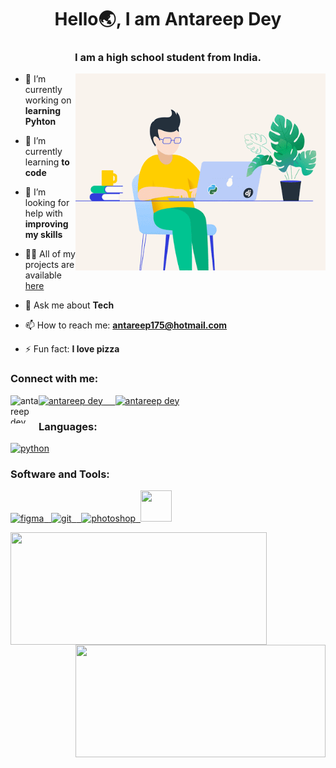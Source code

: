 <h1 align="center">Hello🌏, I am Antareep Dey</h1>
<h3 align="center">I am a high school student from India.</h3>
<img align="right" alt="GIF" src="https://github.com/AntareepDey/AntareepDey/blob/main/unnamed.gif?raw=true" width="400" height="315" />

- 🔭 I’m currently working on **learning Pyhton**

- 🌱 I’m currently learning **to code**

- 🤝 I’m looking for help with **improving my skills**

- 👨‍💻 All of my projects are available [here](https://github.com/AntareepDey?tab=repositories)

- 💬 Ask me about **Tech**

- 📫 How to reach me: **antareep175@hotmail.com** 

- ⚡ Fun fact: **I love pizza**


<h3 align="left">Connect with me:</h3>
<p align="left">
<a href="https://www.youtube.com/channel/UClOiHMB9IdiebpEvtVpwRjw" target="blank"><img align="left" src="https://img.icons8.com/color/144/000000/youtube-play.png" alt="antareep dey" height="45" width="45" /><a href="https://www.quora.com/profile/Antareep-Dey" target="blank"><img src="https://img.icons8.com/windows/144/fa314a/quora.png" alt="antareep dey" height="45" width="45" />&nbsp&nbsp&nbsp&nbsp&nbsp<a href="https://t.me/ANTAREEP_DEY" target="blank"><img src="https://img.icons8.com/color/144/000000/telegram-app--v1.png" alt="antareep dey" height="45" width="45"></a>
</p>

<h3 align="left">Languages: </h3>
<a href="https://www.python.org" target="_blank"> <img src="https://img.icons8.com/color/144/000000/python.png" alt="python" width="45" height="45"/> </a>

</p>
<h3 align="left">Software and Tools:</h3>
<p align="left"> <a href="https://www.figma.com/" target="_blank"> <img src="https://www.vectorlogo.zone/logos/figma/figma-icon.svg" alt="figma" width="40" height="40"/>&nbsp&nbsp<a href="https://git-scm.com/" target="_blank"> <img src="https://www.vectorlogo.zone/logos/git-scm/git-scm-icon.svg" alt="git" width="40" height="40"/>&nbsp&nbsp<a href="https://www.photoshop.com/en" target="_blank">&nbsp&nbsp<img src="https://img.icons8.com/fluent/144/000000/adobe-photoshop.png" alt="photoshop" width="50" height="50"/>&nbsp&nbsp<a href="https://code.visualstudio.com/" target="_blank"><img src="https://img.icons8.com/color/144/000000/visual-studio-code-2019.png" width="50" height="50"/></a>
</p>

<p align="centre">
<a href="https://github.com/AntareepDey">
  <img  align="left" height="180"  width="410"  src="https://github-readme-stats-eight-theta.vercel.app/api?username=AntareepDey&show_icons=true&theme=gotham&hide_border=true&count_total=true"/>
  <img align="right" height="180"  width="400"  src="https://github-readme-streak-stats.herokuapp.com/?user=AntareepDey&theme=gotham&hide_border=true&count_private=true"/>
</a>
</p>
